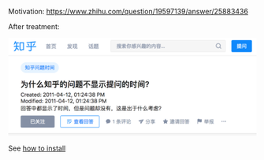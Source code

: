 Motivation: https://www.zhihu.com/question/19597139/answer/25883436

After treatment:

![](zhihu-improve-result.png)

See [how to install](../README.md)
